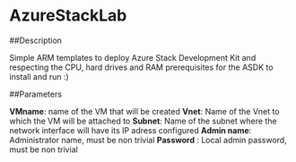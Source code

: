 # AzureStackLab

##Description

Simple ARM templates to deploy Azure Stack Development Kit and respecting the CPU, hard drives and RAM prerequisites for the ASDK to install and run :)

##Parameters

**VMname**: name of the VM that will be created
**Vnet**: Name of the Vnet to which the VM will be attached to
**Subnet**: Name of the subnet where the network interface will have its IP adress configured
**Admin name**: Administrator name, must be non trivial
**Password** : Local admin password, must be non trivial
